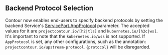 ## Backend Protocol Selection

Contour now enables end-users to specify backend protocols by setting the backend Service's [ServicePort.AppProtocol](https://kubernetes.io/docs/concepts/services-networking/service/#application-protocol) parameter. The accepted values for it are `projectcontour.io/[h2|tls]` and `kubernetes.io/[h2c|ws]`. It's important to note that the `kubernetes.io/wss` is not supported. If `AppProtocol` is set, any other configurations, such as the annotation: `projectcontour.io/upstream-protocol.{protocol}` will be disregarded.